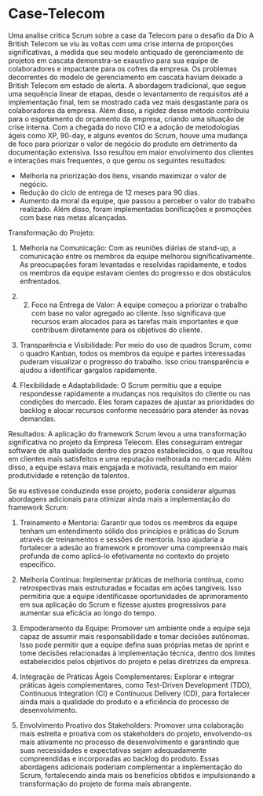 # Case-Telecom
Uma analise critica Scrum sobre a case da Telecom para o desafio da Dio
A British Telecom se viu  às voltas com uma crise interna de proporções significativas, à medida que seu modelo antiquado de gerenciamento de projetos em cascata demonstra-se exaustivo para sua equipe de colaboradores e impactante para os cofres da empresa.
Os problemas decorrentes do modelo de gerenciamento em cascata haviam deixado a British Telecom em estado de alerta. A abordagem tradicional, que segue uma sequência linear de etapas, desde o levantamento de requisitos até a implementação final, tem se mostrado cada vez mais desgastante para os colaboradores da empresa. Além disso, a rigidez desse método contribuiu para o esgotamento do orçamento da empresa, criando uma situação de crise interna.
Com a chegada do novo CIO e a adoção de metodologias ágeis como XP, 90-day, e alguns eventos do Scrum, houve uma mudança de foco para priorizar o valor de negócio do produto em detrimento da documentação extensiva. Isso resultou em maior envolvimento dos clientes e interações mais frequentes, o que gerou os seguintes resultados:
- Melhoria na priorização dos itens, visando maximizar o valor de negócio.
- Redução do ciclo de entrega de 12 meses para 90 dias.
- Aumento da moral da equipe, que passou a perceber o valor do trabalho realizado. Além disso, foram implementadas bonificações e promoções com base nas metas alcançadas.


Transformação do Projeto:
1. Melhoria na Comunicação: Com as reuniões diárias de stand-up, a comunicação entre os membros da equipe melhorou significativamente. As preocupações foram levantadas e resolvidas rapidamente, e todos os membros da equipe estavam cientes do progresso e dos obstáculos enfrentados.
2. 2. Foco na Entrega de Valor: A equipe começou a priorizar o trabalho com base no valor agregado ao cliente. Isso significava que recursos eram alocados para as tarefas mais importantes e que contribuem diretamente para os objetivos do cliente.


3. Transparência e Visibilidade: Por meio do uso de quadros Scrum, como o quadro Kanban, todos os membros da equipe e partes interessadas puderam visualizar o progresso do trabalho. Isso criou transparência e ajudou a identificar gargalos rapidamente.


4. Flexibilidade e Adaptabilidade: O Scrum permitiu que a equipe respondesse rapidamente a mudanças nos requisitos do cliente ou nas condições do mercado. Eles foram capazes de ajustar as prioridades do backlog e alocar recursos conforme necessário para atender às novas demandas.


Resultados:
A aplicação do framework Scrum levou a uma transformação significativa no projeto da Empresa Telecom. Eles conseguiram entregar software de alta qualidade dentro dos prazos estabelecidos, o que resultou em clientes mais satisfeitos e uma reputação melhorada no mercado. Além disso, a equipe estava mais engajada e motivada, resultando em maior produtividade e retenção de talentos.


Se eu estivesse conduzindo esse projeto, poderia considerar algumas abordagens adicionais para otimizar ainda mais a implementação do framework Scrum:


1. Treinamento e Mentoria: Garantir que todos os membros da equipe tenham um entendimento sólido dos princípios e práticas do Scrum através de treinamentos e sessões de mentoria. Isso ajudaria a fortalecer a adesão ao framework e promover uma compreensão mais profunda de como aplicá-lo efetivamente no contexto do projeto específico.


2. Melhoria Contínua: Implementar práticas de melhoria contínua, como retrospectivas mais estruturadas e focadas em ações tangíveis. Isso permitiria que a equipe identificasse oportunidades de aprimoramento em sua aplicação do Scrum e fizesse ajustes progressivos para aumentar sua eficácia ao longo do tempo.


3. Empoderamento da Equipe: Promover um ambiente onde a equipe seja capaz de assumir mais responsabilidade e tomar decisões autônomas. Isso pode permitir que a equipe defina suas próprias metas de sprint e tome decisões relacionadas à implementação técnica, dentro dos limites estabelecidos pelos objetivos do projeto e pelas diretrizes da empresa.


4. Integração de Práticas Ágeis Complementares: Explorar e integrar práticas ágeis complementares, como Test-Driven Development (TDD), Continuous Integration (CI) e Continuous Delivery (CD), para fortalecer ainda mais a qualidade do produto e a eficiência do processo de desenvolvimento.


5. Envolvimento Proativo dos Stakeholders: Promover uma colaboração mais estreita e proativa com os stakeholders do projeto, envolvendo-os mais ativamente no processo de desenvolvimento e garantindo que suas necessidades e expectativas sejam adequadamente compreendidas e incorporadas ao backlog do produto.
Essas abordagens adicionais poderiam complementar a implementação do Scrum, fortalecendo ainda mais os benefícios obtidos e impulsionando a transformação do projeto de forma mais abrangente.



